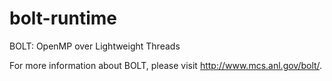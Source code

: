 # bolt-runtime
BOLT: OpenMP over Lightweight Threads

For more information about BOLT, please visit http://www.mcs.anl.gov/bolt/.

